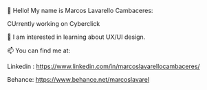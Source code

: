 👋 Hello! My name is Marcos Lavarello Cambaceres:

CUrrently working on Cyberclick
  
🙌 I am interested in learning about UX/UI design.
 
📫 You can find me at:

Linkedin : https://www.linkedin.com/in/marcoslavarellocambaceres/

Behance: https://www.behance.net/marcoslavarel
